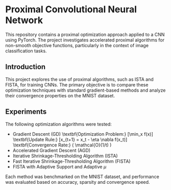 # Proximal Convolutional Neural Network

This repository contains a proximal optimization approach applied to a CNN using PyTorch. The project investigates accelerated proximal algorithms for non-smooth objective functions, particularly in the context of image classification tasks.

## Introduction
This project explores the use of proximal algorithms, such as ISTA and FISTA, for training CNNs. The primary objective is to compare these optimization techniques with standard gradient-based methods and analyze their convergence properties on the MNIST dataset.

## Experiments
The following optimization algorithms were tested:
- Gradient Descent (GD)
\textbf{Optimization Problem:}
\[\min_x f(x)\]
\textbf{Update Rule:}
\[x_{t+1} = x_t - \eta \nabla f(x_t)\]
\textbf{Convergence Rate:} \( \mathcal{O}(1/t) \)
- Accelerated Gradient Descent (AGD)
- Iterative Shrinkage-Thresholding Algorithm (ISTA)
- Fast Iterative Shrinkage-Thresholding Algorithm (FISTA)
- FISTA with Adaptive Support and Adaptive $\mu$

Each method was benchmarked on the MNIST dataset, and performance was evaluated based on accuracy, sparsity and convergence speed.

